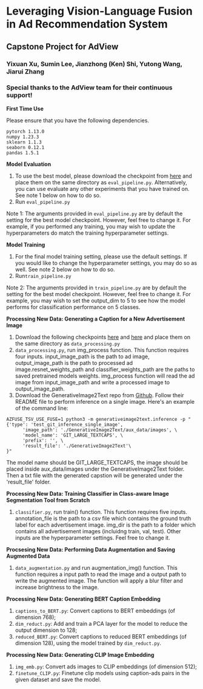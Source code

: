 # Leveraging Vision-Language Fusion in Ad Recommendation System

## Capstone Project for AdView

### Yixuan Xu, Sumin Lee, Jianzhong (Ken) Shi, Yutong Wang, Jiarui Zhang

### Special thanks to the AdView team for their continuous support!

**First Time Use**

Please ensure that you have the following dependencies.

```
pytorch 1.13.0
numpy 1.23.3
sklearn 1.1.3
seaborn 0.12.1
pandas 1.5.1
```


**Model Evaluation**

1. To use the best model, please download the checkpoint from [here](https://drive.google.com/file/d/1ruh2ktmOB24L3emESONHkfbiDu3P6rSl/view?usp=sharing) and place them on the same directory as ```eval_pipeline.py```. Alternatively, you can use evaluate any other experiments that you have trained on. See note 1 below on how to do so.
2. Run ```eval_pipeline.py```

Note 1: The arguments provided in ```eval_pipeline.py``` are by default the setting for the best model checkpoint. However, feel free to change it. For example, if you performed any training, you may wish to update the hyperparameters do match the training hyperparameter settings.

**Model Training**

1. For the final model training setting, please use the default settings. If you would like to change the hyperparameter settings, you may do so as well. See note 2 below on how to do so.
2. Run```train_pipeline.py```

Note 2: The arguments provided in ```train_pipeline.py``` are by default the setting for the best model checkpoint. However, feel free to change it. For example, you may wish to set the output_dim to 5 to see how the model performs for classification performance on 5 classes.

**Processing New Data: Generating a Caption for a New Advertisement Image**
1. Download the following checkpoints [here](https://drive.google.com/file/d/1tKHj7DSDtOUBUGrLU1zkNWEE1AbLZT5Z/view?usp=sharing) and [here](https://drive.google.com/file/d/1H-sY3C6q72a4eu4tAGpqi7oHtmd3irwX/view?usp=sharing) and place them on the same directory as ```data_processing.py```
2. ```data_processing.py```, run img_process function. This function requires four inputs. input_image_path is the path to ad image, output_image_path is the path to processed ad image.resnet_weights_path and classifier_weights_path are the paths to saved pretrained models weights. img_process function will read the ad image from input_image_path and write a processed image to output_image_path. 
3. Download the GenerativeImage2Text repo from [Github](https://github.com/microsoft/GenerativeImage2Text). Follow their README file to perform inference on a single image. Here's an example of the command line:
```
AZFUSE_TSV_USE_FUSE=1 python3 -m generativeimage2text.inference -p "{'type': 'test_git_inference_single_image', 
      'image_path': './GenerativeImage2Text/aux_data/images', \
      'model_name': 'GIT_LARGE_TEXTCAPS', \
      'prefix': '', \
      'result_file': './GenerativeImage2Text'\
}"
```
The model name should be GIT_LARGE_TEXTCAPS, the image should be placed inside aux_data/images under the GenerativeImage2Text folder. Then a txt file with the generated capstion will be generated under the 'result_file' folder. 

**Processing New Data: Training Classifier in Class-aware Image Segmentation Tool from Scratch**
1. ```classifier.py```, run train() function. This function requires five inputs. annotation_file is the path to a csv file which contains the ground truth label for each advertisement image. img_dir is the path to a folder which contains all advertisement images (incluidng train, val, test). Other inputs are the hyperparameter settings. Feel free to change it. 


**Procsesing New Data: Performing Data Augmentation and Saving Augmented Data**
1. ```data_augmentation.py``` and run augmentation_img() function. This function requires a input path to read the image and a output path to write the augmented image. The function will apply a blur filter and increase brightness to the image. 

**Processing New Data: Generating BERT Caption Embedding**
1. ```captions_to_BERT.py```: Convert captions to BERT embeddings (of dimension 768);
2. ```dim_reduct.py```: Add and train a PCA layer for the model to reduce the output dimension to 128;
3. ```reduced_BERT.py```: Convert captions to reduced BERT embeddings (of dimension 128), using the model trained by ```dim_reduct.py```.

**Processing New Data: Generating CLIP Image Embedding**
1. ```img_emb.py```: Convert ads images to CLIP embeddings (of dimension 512);
2. ```finetune_CLIP.py```: Finetune clip models using caption-ads pairs in the given dataset and save the model. 
